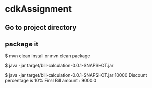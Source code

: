 # cdkAssignment

## Go to project directory
## package it
$ mvn clean install  or mvn clean package

$ java -jar target/bill-calculation-0.0.1-SNAPSHOT.jar <Purchase-Amount>


$ java -jar target/bill-calculation-0.0.1-SNAPSHOT.jar 10000
Discount percentage is 10%
Final Bill amount : 9000.0
